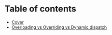 # Table of contents

* [Cover](README.md)
* [Overloading vs Overriding vs Dynamic dispatch](<README (1).md>)
